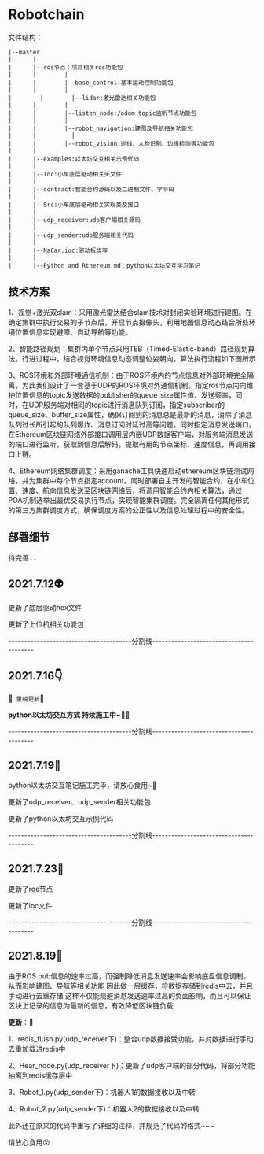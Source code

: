# Robotchain

文件结构：

```
|--master
|      |
|      |--ros节点：项目相关ros功能包
|      |        |
|      |        |--base_control:基本运动控制功能包
|      |        |
|	     |	      |--lidar:激光雷达相关功能包
|      |        |
|      |        |--listen_node:/odom topic监听节点功能包
|      |        |
|      |        |--robot_navigation:建图及导航相关功能包
|      |	      |
|      |        |--robot_vision:巡线、人脸识别、边缘检测等功能包
|      |
|      |--examples:以太坊交互相关示例代码
|      |
|      |--Inc:小车底层驱动相关头文件
|      |
|      |--contract:智能合约源码以及二进制文件、字节码
|      |
|      |--Src:小车底层驱动相关实现类及接口
|      |
|      |--udp_receiver:udp客户端相关源码
|      |
|      |--udp_sender:udp服务端相关代码
|      |
|      |--NaCar.ioc:驱动板烧写
|      |
|      |--Python and Rthereum.md：python以太坊交互学习笔记

```

## 技术方案

1、视觉+激光双slam：采用激光雷达结合slam技术对封闭实验环境进行建图。在确定集群中执行交易的子节点后，开启节点摄像头，利用地图信息动态结合所处环境位置信息实现避障、自动导航等功能。

2、智能路径规划：集群内单个节点采用TEB（Timed-Elastic-band）路径规划算法。行进过程中，结合视觉环境信息动态调整位姿朝向。算法执行流程如下图所示

3、ROS环境和外部环境通信机制：由于ROS环境内的节点信息对外部环境完全隔离，为此我们设计了一套基于UDP的ROS环境对外通信机制。指定ros节点内向维护位置信息的topic发送数据的publisher的queue_size属性值、发送频率，同时，在UDP服务端对相同的topic进行消息队列订阅，指定subscriber的queue_size、buffer_size属性，确保订阅到的消息总是最新的消息，消除了消息队列过长所引起的队列爆炸、消息订阅时延过高等问题。同时指定消息发送端口。在Ethereum区块链网络外部接口调用层内嵌UDP数据客户端，对服务端消息发送的端口进行监听，获取到信息后解码，提取有用的节点坐标、速度信息，再调用接口上链。

4、Ethereum网络集群调度：采用ganache工具快速启动ethereum区块链测试网络，并为集群中每个节点指定account。同时部署自主开发的智能合约，在小车位置、速度、航向信息发送至区块链网络后，将调用智能合约内相关算法，通过POA机制选举出最优交易执行节点，实现智能集群调度。完全隔离任何其他形式的第三方集群调度方式，确保调度方案的公正性以及信息处理过程中的安全性。

## 部署细节

待完善....

## 2021.7.12:alien:

更新了底层驱动hex文件

更新了上位机相关功能包

---------------------------------------分割线----------------------------------------

## 2021.7.16:point_down:

:black_flag:` 重磅更新`:checkered_flag:

**python以太坊交互方式 持续施工中~**:ok_man:

---------------------------------------分割线----------------------------------------

## 2021.7.19:raised_hands:

python以太坊交互笔记施工完毕，请放心食用~:cheese:

更新了udp_receiver、udp_sender相关功能包

更新了python以太坊交互示例代码

---------------------------------------分割线----------------------------------------

## 2021.7.23:person_fencing:

更新了ros节点

更新了ioc文件

---------------------------------------分割线----------------------------------------

## 2021.8.19:panda_face:

由于ROS pub信息的速率过高，而强制降低消息发送速率会影响底盘信息调制。
从而影响建图、导航等相关功能
因此做一层缓存，将数据存储到redis中去，并且手动进行去重存储
这样不仅能规避消息发送速率过高的负面影响，而且可以保证区块上记录的信息为最新的信息，有效降低区块链负载

**更新**：:ice_cream:

1、redis_flush.py(udp_receiver下)：整合udp数据接受功能，并对数据进行手动去重加载进redis中

2、Hear_node.py(udp_receiver下)：更新了udp客户端的部分代码，将部分功能抽离到redis缓存层中

3、Robot_1.py(udp_sender下)：机器人1的数据接收以及中转

4、Robot_2.py(udp_sender下)：机器人2的数据接收以及中转

此外还在原来的代码中重写了详细的注释，并规范了代码的格式~~~

请放心食用:open_mouth:
